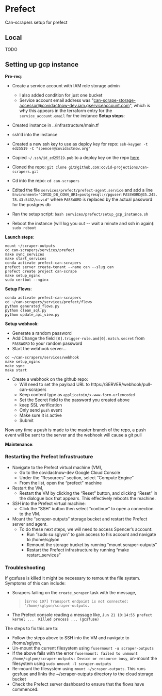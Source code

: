 # Prefect

Can-scrapers setup for prefect

## Local

TODO

## Setting up gcp instance

**Pre-req**:

- Create a service account with IAM role storage admin

  - I also added condition for just one bucket
  - Service account email address was "can-scrape-storage-accessor@covidactnow-dev.iam.gserviceaccount.com", which is why this appears in the terraform entry for the `service_account.email` for the instance
    **Setup steps**:

- Created instance in ../infrastructure/main.tf
- ssh'd into the instance
- Created a new ssh key to use as deploy key for repo: `ssh-keygen -t ed25519 -C "spencer@covidactnow.org"`
- Copied `~/.ssh/id_ed25519.pub` to a deploy key on the repo [here](https://github.com/covid-projections/can-scrapers/settings/keys/new)
- Cloned the repo: `git clone git@github.com:covid-projections/can-scrapers.git`
- Cd into the repo: `cd can-scrapers`
- Edited the file `services/prefect/prefect-agent.service` and add a line `Environment="COVID_DB_CONN_URI=postgresql://pguser:PASSWORD@35.245.78.43:5432/covid"` where `PASSWORD` is replaced by the actual password for the postgres db
- Ran the setup script: `bash services/prefect/setup_gcp_instance.sh`
- Reboot the instance (will log you out -- wait a minute and ssh in again): `sudo reboot`

**Launch steps**:

```shell
mount ~/scraper-outputs
cd can-scrapers/services/prefect
make sync_services
make start_services
conda activate prefect-can-scrapers
prefect server create-tenant --name can --slug can
prefect create project can-scrape
make setup_nginx
sudo certbot --nginx
```


**Setup Flows**:

```shell
conda activate prefect-can-scrapers
cd ~/can-scrapers/services/prefect/flows
python generated_flows.py
python clean_sql.py
python update_api_view.py
```

**Setup webhook**:

- Generate a random password
- Add Change the field `[0].trigger-rule.and[0].match.secret` from `PASSWORD` to your random password
- Start the webhook server...

```shell
cd ~/can-scrapers/services/webhook
make setup_nginx
make sync
make start
```

- Create a webhook on the github repo:
  - Will need to set the payload URL to https://SERVER/webhook/pull-can-scrapers
  - Keep content type as `applicatoin/x-www-form-urlencoded`
  - Set the Secret field to the password you created above
  - keep SSL verification
  - Only send `push` event
  - Make sure it is active
  - Submit


Now any time a push is made to the master branch of the repo, a push event will be sent to the server and the webhook will cause a git pull

**Maintenance**:

### Restarting the Prefect Infrastructure

- Navigate to the Prefect virtual machine (VM),
  - Go to the covidactnow-dev Google Cloud Console
  - Under the “Resources” section, select “Compute Engine”
  - From the list, open the “prefect” machine
- Restart the VM,
  - Restart the VM by clicking the “Reset” button, and clicking “Reset” in the dialogue box that appears. This effectively reboots the machine. 
- SSH into the Prefect virtual machine:
  - Click the “SSH” button then select “continue” to open a connection to the VM. 
- Mount the “scraper-outputs” storage bucket and restart the Prefect server and agent. 
  - To do these next steps, we will need to access Spencer’s account:
    - Run “sudo su sglyon” to gain access to his account and navigate to /home/sglyon
    - Remount the storage bucket by running “mount scraper-outputs”
    - Restart the Prefect infrastructure by running “make restart_services”


### Troubleshooting

If gcsfuse is killed it might be necessary to remount the file system. Symptoms of this can include:

* Scrapers failing on the `create_scraper` task with the message, 
  >`[Errno 107] Transport endpoint is not connected: '/home/sglyon/scraper-outputs.`
* The Prefect console reading a message like, `Jun 21 10:14:55 prefect kernel ...  Killed process ... (gcsfuse)`

The steps to fix this are to:
* Follow the steps above to SSH into the VM and navigate to /home/sglyon,
* Un-mount the current filesystem using `fusermount -u scraper-outputs`
* If the above fails with the error `fusermount: failed to unmount /home/sglyon/scraper-outputs: Device or resource busy`, un-mount the filesystem using `sudo umount -l scraper-outputs`
* Re-mount the filesystem using `mount ~/scraper-outputs`. This runs gcsfuse and links the ~/scraper-outputs directory to the cloud storage bucket
* Check the Prefect server dashboard to ensure that the flows have commenced. 
